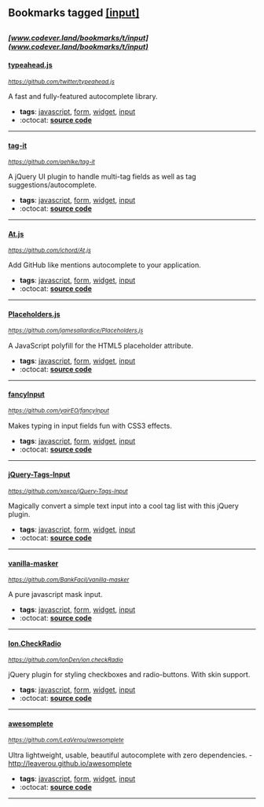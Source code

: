 ## Bookmarks tagged [[input]](https://www.codever.land/search?q=[input])

_<sup><sup>[www.codever.land/bookmarks/t/input](www.codever.land/bookmarks/t/input)</sup></sup>_
---
#### [typeahead.js](https://github.com/twitter/typeahead.js)
_<sup>https://github.com/twitter/typeahead.js</sup>_

A fast and fully-featured autocomplete library.
* **tags**: [javascript](../tagged/javascript.md), [form](../tagged/form.md), [widget](../tagged/widget.md), [input](../tagged/input.md)
* :octocat: **[source code](https://github.com/twitter/typeahead.js)**
---
#### [tag-it](https://github.com/aehlke/tag-it)
_<sup>https://github.com/aehlke/tag-it</sup>_

A jQuery UI plugin to handle multi-tag fields as well as tag suggestions/autocomplete.
* **tags**: [javascript](../tagged/javascript.md), [form](../tagged/form.md), [widget](../tagged/widget.md), [input](../tagged/input.md)
* :octocat: **[source code](https://github.com/aehlke/tag-it)**
---
#### [At.js](https://github.com/ichord/At.js)
_<sup>https://github.com/ichord/At.js</sup>_

Add GitHub like mentions autocomplete to your application.
* **tags**: [javascript](../tagged/javascript.md), [form](../tagged/form.md), [widget](../tagged/widget.md), [input](../tagged/input.md)
* :octocat: **[source code](https://github.com/ichord/At.js)**
---
#### [Placeholders.js](https://github.com/jamesallardice/Placeholders.js)
_<sup>https://github.com/jamesallardice/Placeholders.js</sup>_

A JavaScript polyfill for the HTML5 placeholder attribute.
* **tags**: [javascript](../tagged/javascript.md), [form](../tagged/form.md), [widget](../tagged/widget.md), [input](../tagged/input.md)
* :octocat: **[source code](https://github.com/jamesallardice/Placeholders.js)**
---
#### [fancyInput](https://github.com/yairEO/fancyInput)
_<sup>https://github.com/yairEO/fancyInput</sup>_

Makes typing in input fields fun with CSS3 effects.
* **tags**: [javascript](../tagged/javascript.md), [form](../tagged/form.md), [widget](../tagged/widget.md), [input](../tagged/input.md)
* :octocat: **[source code](https://github.com/yairEO/fancyInput)**
---
#### [jQuery-Tags-Input](https://github.com/xoxco/jQuery-Tags-Input)
_<sup>https://github.com/xoxco/jQuery-Tags-Input</sup>_

Magically convert a simple text input into a cool tag list with this jQuery plugin.
* **tags**: [javascript](../tagged/javascript.md), [form](../tagged/form.md), [widget](../tagged/widget.md), [input](../tagged/input.md)
* :octocat: **[source code](https://github.com/xoxco/jQuery-Tags-Input)**
---
#### [vanilla-masker](https://github.com/BankFacil/vanilla-masker)
_<sup>https://github.com/BankFacil/vanilla-masker</sup>_

A pure javascript mask input.
* **tags**: [javascript](../tagged/javascript.md), [form](../tagged/form.md), [widget](../tagged/widget.md), [input](../tagged/input.md)
* :octocat: **[source code](https://github.com/BankFacil/vanilla-masker)**
---
#### [Ion.CheckRadio](https://github.com/IonDen/ion.checkRadio)
_<sup>https://github.com/IonDen/ion.checkRadio</sup>_

jQuery plugin for styling checkboxes and radio-buttons. With skin support.
* **tags**: [javascript](../tagged/javascript.md), [form](../tagged/form.md), [widget](../tagged/widget.md), [input](../tagged/input.md)
* :octocat: **[source code](https://github.com/IonDen/ion.checkRadio)**
---
#### [awesomplete](https://github.com/LeaVerou/awesomplete)
_<sup>https://github.com/LeaVerou/awesomplete</sup>_

Ultra lightweight, usable, beautiful autocomplete with zero dependencies. - http://leaverou.github.io/awesomplete
* **tags**: [javascript](../tagged/javascript.md), [form](../tagged/form.md), [widget](../tagged/widget.md), [input](../tagged/input.md)
* :octocat: **[source code](https://github.com/LeaVerou/awesomplete)**
---
